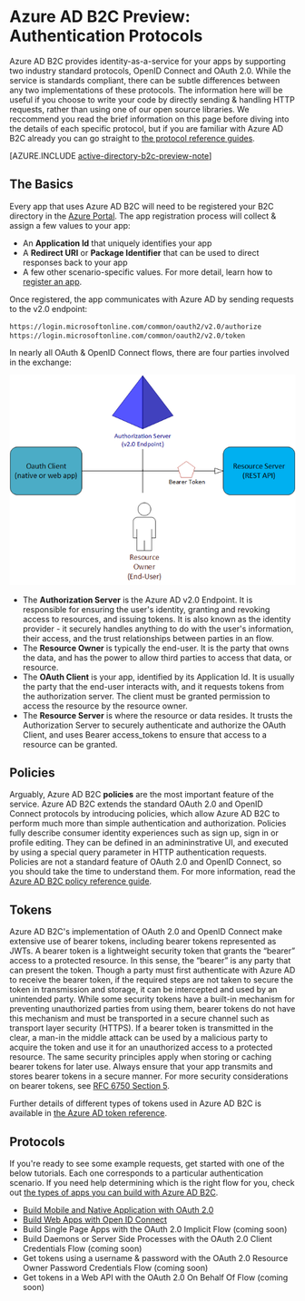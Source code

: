 <properties
	pageTitle="Azure AD B2C Preview | Microsoft Azure"
	description="How to build apps directly using the protocols supported by the Azure AD B2C preview."
	services="active-directory-b2c"
	documentationCenter=""
	authors="dstrockis"
	manager="msmbaldwin"
	editor=""/>

<tags
	ms.service="active-directory-b2c"
	ms.workload="identity"
	ms.tgt_pltfrm="na"
	ms.devlang="na"
	ms.topic="article"
	ms.date="09/22/2015"
	ms.author="dastrock"/>

# Azure AD B2C Preview: Authentication Protocols

Azure AD B2C provides identity-as-a-service for your apps by supporting two industry standard protocols, OpenID Connect and OAuth 2.0.  While the service is standards compliant, there can be subtle differences between any two implementations of these protocols.  The information here will be useful if you choose to write your code by directly sending & handling HTTP requests, rather than using one of our open source libraries.  We reccommend you read the brief information on this page before diving into the details of each specific protocol, but if you are familiar with Azure AD B2C already you can go straight to [the protocol reference guides](#protocols).

<!-- TODO: Need link to libraries above -->

[AZURE.INCLUDE [active-directory-b2c-preview-note](../../includes/active-directory-b2c-preview-note.md)]
	
## The Basics
Every app that uses Azure AD B2C will need to be registered your B2C directory in the [Azure Portal](https://portal.azure.com).  The app registration process will collect & assign a few values to your app:

- An **Application Id** that uniquely identifies your app
- A **Redirect URI** or **Package Identifier** that can be used to direct responses back to your app
- A few other scenario-specific values.  For more detail, learn how to [register an app](active-directory-b2c-app-registration.md).

Once registered, the  app communicates with Azure AD by sending requests to the v2.0 endpoint:

```
https://login.microsoftonline.com/common/oauth2/v2.0/authorize
https://login.microsoftonline.com/common/oauth2/v2.0/token
```

In nearly all OAuth & OpenID Connect flows, there are four parties involved in the exchange:

![OAuth 2.0 Roles](./media/active-directory-b2c-reference-protocols/protocols_roles.png)

- The **Authorization Server** is the Azure AD v2.0 Endpoint.  It is responsible for ensuring the user's identity, granting and revoking access to resources, and issuing tokens.  It is also known as the identity provider - it securely handles anything to do with the user's information, their access, and the trust relationships between parties in an flow.
- The **Resource Owner** is typically the end-user.  It is the party that owns the data, and has the power to allow third parties to access that data, or resource.
- The **OAuth Client** is your app, identified by its Application Id.  It is usually the party that the end-user interacts with, and it requests tokens from the authorization server.  The client must be granted permission to access the resource by the resource owner.
- The **Resource Server** is where the resource or data resides.  It trusts the Authorization Server to securely authenticate and authorize the OAuth Client, and uses Bearer access_tokens to ensure that access to a resource can be granted.

## Policies

Arguably, Azure AD B2C **policies** are the most important feature of the service.  Azure AD B2C extends the standard OAuth 2.0 and OpenID Connect protocols by introducing policies, which allow Azure AD B2C to perform much more than simple authentication and authorization.
Policies fully describe consumer identity experiences such as sign up, sign in or profile editing.  They can be defined in an admininstrative UI, and executed by using a special query parameter in HTTP authentication requests.  Policies are not a standard feature of OAuth 2.0
and OpenID Connect, so you should take the time to understand them.  For more information, read the [Azure AD B2C policy reference guide](active-directory-b2c-reference-policies.md).


## Tokens
Azure AD B2C's implementation of OAuth 2.0 and OpenID Connect make extensive use of bearer tokens, including bearer tokens represented as JWTs. A bearer token is a lightweight security token that grants the “bearer” access to a protected resource. In this sense, the “bearer” is any party that can present the token. Though a party must first authenticate with Azure AD to receive the bearer token, if the required steps are not taken to secure the token in transmission and storage, it can be intercepted and used by an unintended party. While some security tokens have a built-in mechanism for preventing unauthorized parties from using them, bearer tokens do not have this mechanism and must be transported in a secure channel such as transport layer security (HTTPS). If a bearer token is transmitted in the clear, a man-in the middle attack can be used by a malicious party to acquire the token and use it for an unauthorized access to a protected resource. The same security principles apply when storing or caching bearer tokens for later use. Always ensure that your  app transmits and stores bearer tokens in a secure manner. For more security considerations on bearer tokens, see [RFC 6750 Section 5](http://tools.ietf.org/html/rfc6750).

Further details of different types of tokens used in Azure AD B2C is available in [the Azure AD token reference](active-directory-b2c-reference-tokens.md).

## Protocols

If you're ready to see some example requests, get started with one of the below tutorials.  Each one corresponds to a particular authentication scenario.  If you need help determining which is the right flow for you,
check out [the types of apps you can build with Azure AD B2C](active-directory-b2c-apps.md).

- [Build Mobile and Native Application with OAuth 2.0](active-directory-b2c-reference-oauth-code.md)
- [Build Web Apps with Open ID Connect](active-directory-b2c-reference-oidc.md)
- Build Single Page Apps with the OAuth 2.0 Implicit Flow (coming soon)
- Build Daemons or Server Side Processes with the OAuth 2.0 Client Credentials Flow (coming soon)
- Get tokens using a username & password with the OAuth 2.0 Resource Owner Password Credentials Flow (coming soon)
- Get tokens in a Web API with the OAuth 2.0 On Behalf Of Flow (coming soon)

<!-- [Call the Azure AD Graph API using the OAuth 2.0 Client Credentials Flow](active-directory-reference-graph.md) -->
